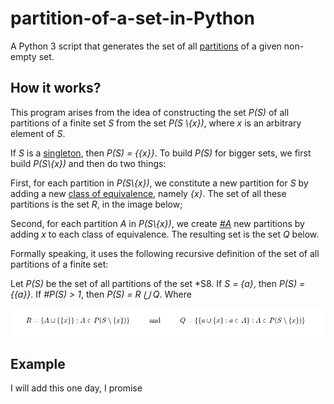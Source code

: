 # partition-of-a-set-in-Python
A Python 3 script that generates the set of all [partitions](https://en.wikipedia.org/wiki/Partition_of_a_set) of a given non-empty set.

## How it works?
This program arises from the idea of constructing the set *P(S)* of all partitions of a finite set *S* from the set *P(S \\{x})*, where *x* is an arbitrary element of *S*.

If *S* is a [singleton](https://en.wikipedia.org/wiki/Singleton_(mathematics)), then *P(S) = {{x}}*. To build *P(S)* for bigger sets, we first build *P(S\\{x})* and then do two things:

First, for each partition in *P(S\\{x})*, we constitute a new partition for *S* by adding a new [class of equivalence](https://en.wikipedia.org/wiki/Equivalence_class), namely *{x}*. The set of all these partitions is the set *R*, in the image below;

Second, for each partition *A* in *P(S\\{x})*, we create [*#A*](https://en.wikipedia.org/wiki/Cardinality) new partitions by adding *x* to each class of equivalence. The resulting set is the set *Q* below.

Formally speaking, it uses the following recursive definition of the set of all partitions of a finite set:

Let *P(S)* be the set of all partitions of the set *S8. If *S = {a}*, then *P(S) = {{a}}*. If *#P(S) > 1*, then *P(S) = R &#8899; Q*. Where

![](https://github.com/ArthurHDRodrigues/partition-of-a-set-in-Python/blob/main/partition.jpeg)


## Example
I will add this one day, I promise
